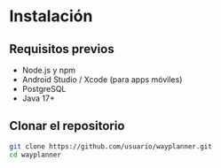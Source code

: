 # Instalación

## Requisitos previos

- Node.js y npm
- Android Studio / Xcode (para apps móviles)
- PostgreSQL
- Java 17+

## Clonar el repositorio

```bash
git clone https://github.com/usuario/wayplanner.git
cd wayplanner
